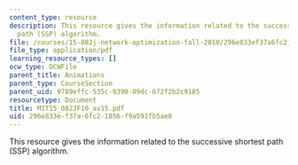 ```yaml
---
content_type: resource
description: This resource gives the information related to the successive shortest
  path (SSP) algorithm.
file: /courses/15-082j-network-optimization-fall-2010/296e833ef37a6fc21856f9a591fb5ae0_MIT15_082JF10_av15.pdf
file_type: application/pdf
learning_resource_types: []
ocw_type: OCWFile
parent_title: Animations
parent_type: CourseSection
parent_uid: 9789effc-535c-9390-09dc-672f2b2c9185
resourcetype: Document
title: MIT15_082JF10_av15.pdf
uid: 296e833e-f37a-6fc2-1856-f9a591fb5ae0
---
```

This resource gives the information related to the successive shortest path (SSP) algorithm.

